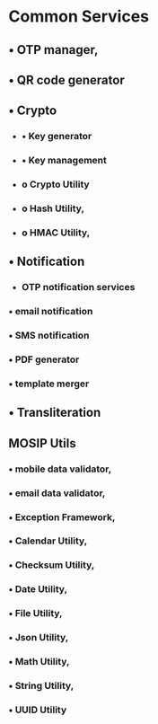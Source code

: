 # Common Services
## •	OTP manager,
## •	QR code generator
## •	Crypto
* ### •	Key generator
* ### •	Key management
* ### o	Crypto Utility 
* ### o	Hash Utility, 
* ### o	HMAC Utility, 

## •	Notification
* ### OTP notification services
### •	email notification
### •	SMS notification
### •	PDF generator
### •	template merger
## •	Transliteration
## MOSIP Utils
### •	mobile data validator,
### •	email data validator, 
### •	Exception Framework, 
### •	Calendar Utility, 
### •	Checksum Utility, 
### •	Date Utility, 
### •	File Utility, 
### •	Json Utility, 
### •	Math Utility, 
### •	String Utility, 
### •	UUID Utility
